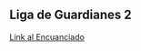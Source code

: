 

## Liga de Guardianes 2 

[Link al Encuanciado](https://docs.google.com/document/d/1Ae88LVXTY0tDfV6UL_xVOXFoo41r38J9dip4Pbzz4JU/edit?tab=t.0)

